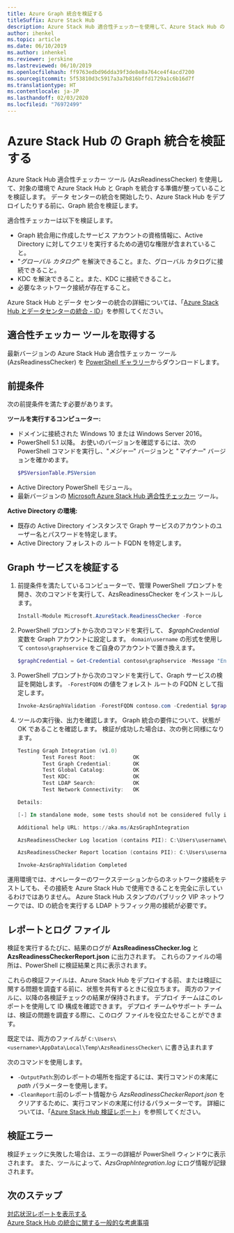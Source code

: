 ```yaml
---
title: Azure Graph 統合を検証する
titleSuffix: Azure Stack Hub
description: Azure Stack Hub 適合性チェッカーを使用して、Azure Stack Hub の Graph 統合を検証します。
author: ihenkel
ms.topic: article
ms.date: 06/10/2019
ms.author: inhenkel
ms.reviewer: jerskine
ms.lastreviewed: 06/10/2019
ms.openlocfilehash: ff9763edbd96dda39f3de8e8a764ce4f4acd7200
ms.sourcegitcommit: 5f53810d3c5917a3a7b816bffd1729a1c6b16d7f
ms.translationtype: HT
ms.contentlocale: ja-JP
ms.lasthandoff: 02/03/2020
ms.locfileid: "76972499"
---
```

# <a name="validate-graph-integration-for-azure-stack-hub"></a>Azure Stack Hub の Graph 統合を検証する

Azure Stack Hub 適合性チェッカー ツール (AzsReadinessChecker) を使用して、対象の環境で Azure Stack Hub と Graph を統合する準備が整っていることを検証します。 データ センターの統合を開始したり、Azure Stack Hub をデプロイしたりする前に、Graph 統合を検証します。

適合性チェッカーは以下を検証します。

* Graph 統合用に作成したサービス アカウントの資格情報に、Active Directory に対してクエリを実行するための適切な権限が含まれていること。
* "*グローバル カタログ*" を解決できること。また、グローバル カタログに接続できること。
* KDC を解決できること。また、KDC に接続できること。
* 必要なネットワーク接続が存在すること。

Azure Stack Hub とデータ センターの統合の詳細については、「[Azure Stack Hub とデータセンターの統合 - ID](azure-stack-integrate-identity.md)」を参照してください。

## <a name="get-the-readiness-checker-tool"></a>適合性チェッカー ツールを取得する

最新バージョンの Azure Stack Hub 適合性チェッカー ツール (AzsReadinessChecker) を [PowerShell ギャラリー](https://aka.ms/AzsReadinessChecker)からダウンロードします。

## <a name="prerequisites"></a>前提条件

次の前提条件を満たす必要があります。

**ツールを実行するコンピューター:**

* ドメインに接続された Windows 10 または Windows Server 2016。
* PowerShell 5.1 以降。 お使いのバージョンを確認するには、次の PowerShell コマンドを実行し、"*メジャー*" バージョンと "*マイナー*" バージョンを確かめます。
    ```powershell
    $PSVersionTable.PSVersion
    ```
* Active Directory PowerShell モジュール。
* 最新バージョンの [Microsoft Azure Stack Hub 適合性チェッカー](https://aka.ms/AzsReadinessChecker) ツール。

**Active Directory の環境:**

* 既存の Active Directory インスタンスで Graph サービスのアカウントのユーザー名とパスワードを特定します。
* Active Directory フォレストの ルート FQDN を特定します。

## <a name="validate-the-graph-service"></a>Graph サービスを検証する

1. 前提条件を満たしているコンピューターで、管理 PowerShell プロンプトを開き、次のコマンドを実行して、AzsReadinessChecker をインストールします。

    ```powershell
    Install-Module Microsoft.AzureStack.ReadinessChecker -Force
    ```

1. PowerShell プロンプトから次のコマンドを実行して、 *$graphCredential* 変数を Graph アカウントに設定します。 `domain\username` の形式を使用して `contoso\graphservice` をご自身のアカウントで置き換えます。

    ```powershell
    $graphCredential = Get-Credential contoso\graphservice -Message "Enter Credentials for the Graph Service Account"
    ```

1. PowerShell プロンプトから次のコマンドを実行して、Graph サービスの検証を開始します。 `-ForestFQDN` の値をフォレスト ルートの FQDN として指定します。

    ```powershell
    Invoke-AzsGraphValidation -ForestFQDN contoso.com -Credential $graphCredential
    ```

1. ツールの実行後、出力を確認します。 Graph 統合の要件について、状態が OK であることを確認します。 検証が成功した場合は、次の例と同様になります。

    ```powershell
    Testing Graph Integration (v1.0)
            Test Forest Root:            OK
            Test Graph Credential:       OK
            Test Global Catalog:         OK
            Test KDC:                    OK
            Test LDAP Search:            OK
            Test Network Connectivity:   OK

    Details:

    [-] In standalone mode, some tests should not be considered fully indicative of connectivity or readiness the Azure Stack Hub Stamp requires prior to Datacenter Integration.

    Additional help URL: https://aka.ms/AzsGraphIntegration

    AzsReadinessChecker Log location (contains PII): C:\Users\username\AppData\Local\Temp\AzsReadinessChecker\AzsReadinessChecker.log

    AzsReadinessChecker Report location (contains PII): C:\Users\username\AppData\Local\Temp\AzsReadinessChecker\AzsReadinessCheckerReport.json

    Invoke-AzsGraphValidation Completed
    ```

運用環境では、オペレーターのワークステーションからのネットワーク接続をテストしても、その接続を Azure Stack Hub で使用できることを完全に示しているわけではありません。 Azure Stack Hub スタンプのパブリック VIP ネットワークでは、ID の統合を実行する LDAP トラフィック用の接続が必要です。

## <a name="report-and-log-file"></a>レポートとログ ファイル

検証を実行するたびに、結果のログが **AzsReadinessChecker.log** と **AzsReadinessCheckerReport.json** に出力されます。 これらのファイルの場所は、PowerShell に検証結果と共に表示されます。

これらの検証ファイルは、Azure Stack Hub をデプロイする前、または検証に関する問題を調査する前に、状態を共有するときに役立ちます。 両方のファイルに、以降の各検証チェックの結果が保持されます。 デプロイ チームはこのレポートを使用して ID 構成を確認できます。 デプロイ チームやサポート チームは、検証の問題を調査する際に、このログ ファイルを役立たせることができます。

既定では、両方のファイルが `C:\Users\<username>\AppData\Local\Temp\AzsReadinessChecker\` に書き込まれます

次のコマンドを使用します。

* `-OutputPath`:別のレポートの場所を指定するには、実行コマンドの末尾に *path* パラメーターを使用します。
* `-CleanReport`:前のレポート情報から *AzsReadinessCheckerReport.json* をクリアするために、実行コマンドの末尾に付けるパラメーターです。 詳細については、「[Azure Stack Hub 検証レポート](azure-stack-validation-report.md)」を参照してください。

## <a name="validation-failures"></a>検証エラー

検証チェックに失敗した場合は、エラーの詳細が PowerShell ウィンドウに表示されます。 また、ツールによって、*AzsGraphIntegration.log* にログ情報が記録されます。

## <a name="next-steps"></a>次のステップ

[対応状況レポートを表示する](azure-stack-validation-report.md)  
[Azure Stack Hub の統合に関する一般的な考慮事項](azure-stack-datacenter-integration.md)  
